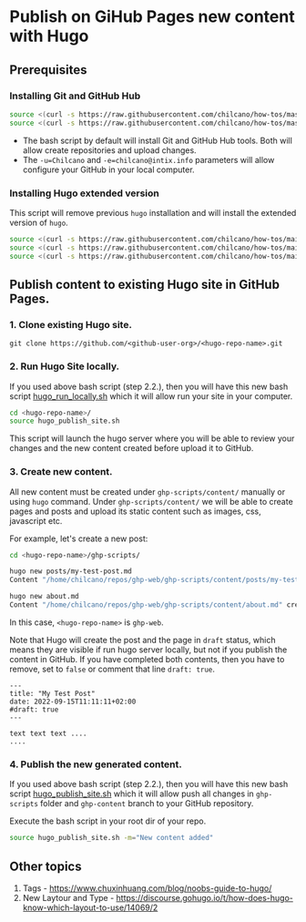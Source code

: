 # Publish on GiHub Pages new content with Hugo

## Prerequisites 

### Installing Git and GitHub Hub

```sh
source <(curl -s https://raw.githubusercontent.com/chilcano/how-tos/master/src/git_and_hub_setting_in_linux.sh)
source <(curl -s https://raw.githubusercontent.com/chilcano/how-tos/master/src/git_and_hub_setting_in_linux.sh) -u=Chilcano -e=chilcano@intix.info
```

* The bash script by default will install Git and GitHub Hub tools. Both will allow create repositories and upload changes.
* The `-u=Chilcano` and `-e=chilcano@intix.info` parameters will allow configure your GitHub in your local computer.


### Installing Hugo extended version

This script will remove previous `hugo` installation and will install the extended version of `hugo`.
```sh
source <(curl -s https://raw.githubusercontent.com/chilcano/how-tos/main/src/hugo_setting_in_linux.sh)
source <(curl -s https://raw.githubusercontent.com/chilcano/how-tos/main/src/hugo_setting_in_linux.sh) -a=64bit -b=deb -d=extended
source <(curl -s https://raw.githubusercontent.com/chilcano/how-tos/main/src/hugo_setting_in_linux.sh) -a=ARM64 -b=tar.gz -d=extended
```  

## Publish content to existing Hugo site in GitHub Pages.

### 1. Clone existing Hugo site.

```
git clone https://github.com/<github-user-org>/<hugo-repo-name>.git
```

### 2. Run Hugo Site locally.

If you used above bash script (step 2.2.), then you will have this new bash script [hugo_run_locally.sh](../src/hugo_run_locally.sh) which it will allow run your site in your computer. 

```sh
cd <hugo-repo-name>/
source hugo_publish_site.sh 
```

This script will launch the hugo server where you will be able to review your changes and the new content created before upload it to GitHub.

### 3. Create new content.

All new content must be created under `ghp-scripts/content/` manually or using `hugo` command. Under `ghp-scripts/content/` we will be able to create pages and posts and upload its static content such as images, css, javascript etc.

For example, let's create a new post:
```sh
cd <hugo-repo-name>/ghp-scripts/

hugo new posts/my-test-post.md
Content "/home/chilcano/repos/ghp-web/ghp-scripts/content/posts/my-test-post.md" created

hugo new about.md
Content "/home/chilcano/repos/ghp-web/ghp-scripts/content/about.md" created
```
In this case, `<hugo-repo-name>` is `ghp-web`.

Note that Hugo will create the post and the page in `draft` status, which means they are visible if run hugo server locally, but not if you publish the content in GitHub. If you have completed both contents, then you have to remove, set to `false` or comment that line `draft: true`. 

```
---
title: "My Test Post"
date: 2022-09-15T11:11:11+02:00
#draft: true
---

text text text ....
....
```

### 4. Publish the new generated content.

If you used above bash script (step 2.2.), then you will have this new bash script [hugo_publish_site.sh](../src/hugo_publish_site.sh) which it will allow push all changes in `ghp-scripts` folder and `ghp-content` branch to your GitHub repository. 

Execute the bash script in your root dir of your repo.    
```sh
source hugo_publish_site.sh -m="New content added"
```  

## Other topics

1. Tags - https://www.chuxinhuang.com/blog/noobs-guide-to-hugo/
2. New Laytour and Type - https://discourse.gohugo.io/t/how-does-hugo-know-which-layout-to-use/14069/2
